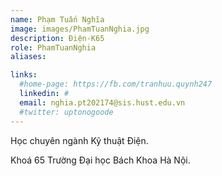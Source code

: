 ```yaml
---
name: Phạm Tuấn Nghĩa
image: images/PhamTuanNghia.jpg
description: Điện-K65
role: PhamTuanNghia
aliases:

links:
  #home-page: https://fb.com/tranhuu.quynh247
  linkedin: #
  email: nghia.pt202174@sis.hust.edu.vn
  #twitter: uptonogoode
---
```


Học chuyên ngành Kỹ thuật Điện.

Khoá 65 Trường Đại học Bách Khoa Hà Nội.
